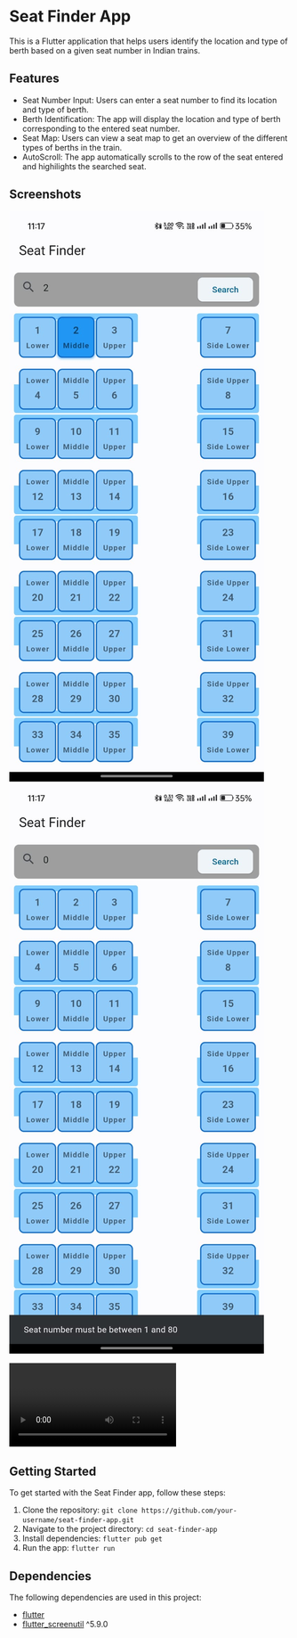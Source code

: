 # Seat Finder App

This is a Flutter application that helps users identify the location and type of berth based on a given seat number in Indian trains.

## Features

- Seat Number Input: Users can enter a seat number to find its location and type of berth.
- Berth Identification: The app will display the location and type of berth corresponding to the entered seat number.
- Seat Map: Users can view a seat map to get an overview of the different types of berths in the train.
- AutoScroll: The app automatically scrolls to the row of the seat entered and highilights the searched seat.

## Screenshots

![Screenshot 1](assets//ss1.jpg)
![Screenshot 2](assets/ss2.jpg)


![ScreenRecording](assets/v1.mp4)

## Getting Started

To get started with the Seat Finder app, follow these steps:

1. Clone the repository: `git clone https://github.com/your-username/seat-finder-app.git`
2. Navigate to the project directory: `cd seat-finder-app`
3. Install dependencies: `flutter pub get`
4. Run the app: `flutter run`

## Dependencies

The following dependencies are used in this project:

- [flutter](https://flutter.dev)
- [flutter_screenutil](https://pub.dev/packages/flutter_screenutil) ^5.9.0
